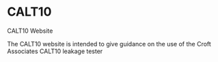 # CALT10
 CALT10 Website

The CALT10 website is intended to give guidance on the use of the Croft Associates CALT10 leakage tester
